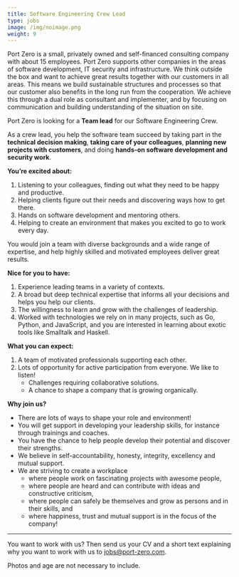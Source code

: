 ```yaml
---
title: Software Engineering Crew Lead
type: jobs
image: /img/noimage.png
weight: 9
---
```


Port Zero is a small, privately owned and self-financed consulting company with about 15 employees. Port Zero supports other companies in the areas of software development, IT security and infrastructure. We think outside the box and want to achieve great results together with our customers in all areas. This means we build sustainable structures and processes so that our customer also benefits in the long run from the cooperation. We achieve this through a dual role as consultant and implementer, and by focusing on communication and building understanding of the situation on site.

Port Zero is looking for a **Team lead** for our Software Engineering Crew.

As a crew lead, you help the software team succeed by taking part in the **technical decision making**, **taking care of your colleagues**, **planning new projects with customers**, and doing **hands-on software development and security work**.


**You’re excited about:**

1. Listening to your colleagues, finding out what they need to be happy and productive.
2. Helping clients figure out their needs and discovering ways how to get there.
3. Hands on software development and mentoring others.
4. Helping to create an environment that makes you excited to go to work every day.

You would join a team with diverse backgrounds and a wide range of expertise, and help highly skilled and motivated employees deliver great results.


**Nice for you to have:**

1. Experience leading teams in a variety of contexts.
2. A broad but deep technical expertise that informs all your decisions and helps you help our clients.
3. The willingness to learn and grow with the challenges of leadership.
5. Worked with technologies we rely on in many projects, such as Go, Python, and JavaScript, and you are interested in learning about exotic tools like Smalltalk and Haskell.


**What you can expect:**

1. A team of motivated professionals supporting each other.
2. Lots of opportunity for active participation from everyone. We like to listen!
    - Challenges requiring collaborative solutions.
    - A chance to shape a company that is growing organically.


**Why join us?**

- There are lots of ways to shape your role and environment!
- You will get support in developing your leadership skills, for instance through trainings and coaches.
- You have the chance to help people develop their potential and discover their strengths.
- We believe in self-accountability, honesty, integrity, excellency and mutual support.
- We are striving to create a workplace
    - where people work on fascinating projects with awesome people,
    - where people are heard and can contribute with ideas and constructive criticism,
    - where people can safely be themselves and grow as persons and in their skills, and
    - where happiness, trust and mutual support is in the focus of the company!

---
You want to work with us? Then send us your CV and a short text explaining why you want to work with
us to jobs@port-zero.com.

Photos and age are not necessary to include.

